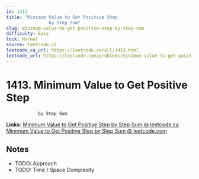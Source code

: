 ```yaml
--- 
id: 1413
title: "Minimum Value to Get Positive Step
                by Step Sum"
slug: minimum-value-to-get-positive-step-by-step-sum
difficulty: Easy
lock: Normal
source: leetcode.ca
leetcode_ca_url: https://leetcode.ca/all/1413.html
leetcode_url: https://leetcode.com/problems/minimum-value-to-get-positive-step-by-step-sum/
---
```


# 1413. Minimum Value to Get Positive Step
                by Step Sum

**Links:** [Minimum Value to Get Positive Step
                by Step Sum @ leetcode.ca](https://leetcode.ca/all/1413.html) · [Minimum Value to Get Positive Step
                by Step Sum @ leetcode.com](https://leetcode.com/problems/minimum-value-to-get-positive-step-by-step-sum/)

## Notes
- TODO: Approach
- TODO: Time / Space Complexity
